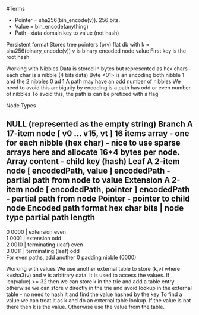 #Terms
- Pointer = sha256(bin_encode(v)). 256 bits.
- Value = bin_encode(anything)
- Path - data domain key to value (not hash)

Persistent format
Stores tree pointers
(p/v) flat db with k = sha256(binary_encode(v))
v is binary encoded node value
First key is the root hash

Working with Nibbles
Data is stored in bytes but represented as hex chars - each char is a nibble (4 bits data)
Byte <01> is an encoding both nibble 1 and the 2 nibbles 0 ad 1
A path may have an odd number of nibbles
We need to avoid this ambiguity by encoding is a path has odd or even number of nibbles
To avoid this, the path is can be prefixed with a flag

Node Types

NULL (represented as the empty string)
Branch A 17-item node [ v0 ... v15, vt ]
16 items array - one for each nibble (hex char) - nice to use sparse arrays here and allocate 16*4 bytes per node.
Array content - child key (hash)
Leaf A 2-item node [ encodedPath, value ]
encodedPath - partial path from node to value
Extension A 2-item node [ encodedPath, pointer ]
encodedPath - partial path from node
Pointer - pointer to child node
Encoded path format
hex char    bits    |    node type partial     path length
----------------------------------------------------------
   0        0000    |       extension              even        
   1        0001    |       extension              odd         
   2        0010    |   terminating (leaf)         even        
   3        0011    |   terminating (leaf)         odd        
For even paths, add another 0 padding nibble (0000)


Working with values
We use another external table to store (k,v) where k=sha3(v) and v is arbitrary data. It is used to access the values.
If len(value) >= 32 then we can store k in the trie and add a table entry otherwise we can store v directly in the trie and avoid lookup in the external table - no need to hash it and find the value hashed by the key
To find a value we can treat it as k and do an external table lookup. If the value is not there then k is the value. Otherwise use the value from the table.







